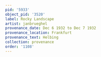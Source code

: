 ```yaml
---
pid: '5933'
object_pid: '3520'
label: Rocky Landscape
artist: janbrueghel
provenance_date: Dec 6 1932 to Dec 7 1932
provenance_location: Frankfurt
provenance_text: Helbing
collection: provenance
order: '1108'
---
```


